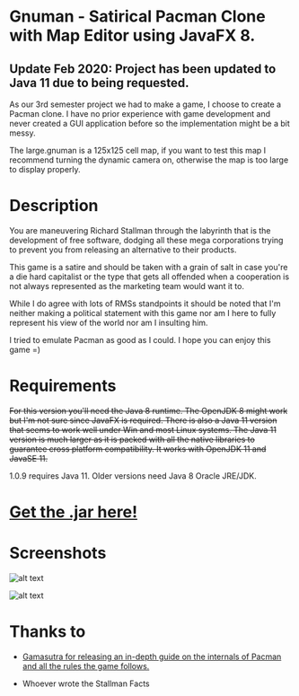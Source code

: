 # Gnuman - Satirical Pacman Clone with Map Editor using JavaFX 8.

## Update Feb 2020: Project has been updated to Java 11 due to being requested.

As our 3rd semester project we had to make a game, I choose to create a Pacman clone. I have no prior experience with game development and never created a GUI application before so the implementation might be a bit messy.

The large.gnuman is a 125x125 cell map, if you want to test this map I recommend turning the dynamic camera on, otherwise the map is too large to display properly.

# Description

You are maneuvering Richard Stallman through the labyrinth that is the development of free software, dodging all these mega corporations trying to prevent you from releasing an alternative to their products.

This game is a satire and should be taken with a grain of salt in case you're a die hard capitalist or the type that gets all offended when a cooperation is not always represented as the marketing team would want it to.

While I do agree with lots of RMSs standpoints it should be noted that I'm neither making a political statement with this game nor am I here to fully represent his view of the world nor am I insulting him.

I tried to emulate Pacman as good as I could. I hope you can enjoy this game =)

# Requirements

~~For this version you'll need the Java 8 runtime. The OpenJDK 8 might work but I'm not sure since JavaFX is required. There is also a Java 11 version that seems to work well under Win and most Linux systems. The Java 11 version is much larger as it is packed with all the native libraries to guarantee cross platform compatibility. It works with OpenJDK 11 and JavaSE 11.~~

1.0.9 requires Java 11. Older versions need Java 8 Oracle JRE/JDK.

# [Get the .jar here!](https://github.com/mynttt/gnuman/releases/tag/latest)

# Screenshots

![alt text](https://raw.githubusercontent.com/mynttt/gnuman/master/img/game.PNG "Game Screen")

![alt text](https://raw.githubusercontent.com/mynttt/gnuman/master/img/mapeditor.PNG "Editor")

# Thanks to

- [Gamasutra for releasing an in-depth guide on the internals of Pacman and all the rules the game follows.](http://www.gamasutra.com/view/feature/3938/the_pacman_dossier.php?print=1)

- Whoever wrote the Stallman Facts
